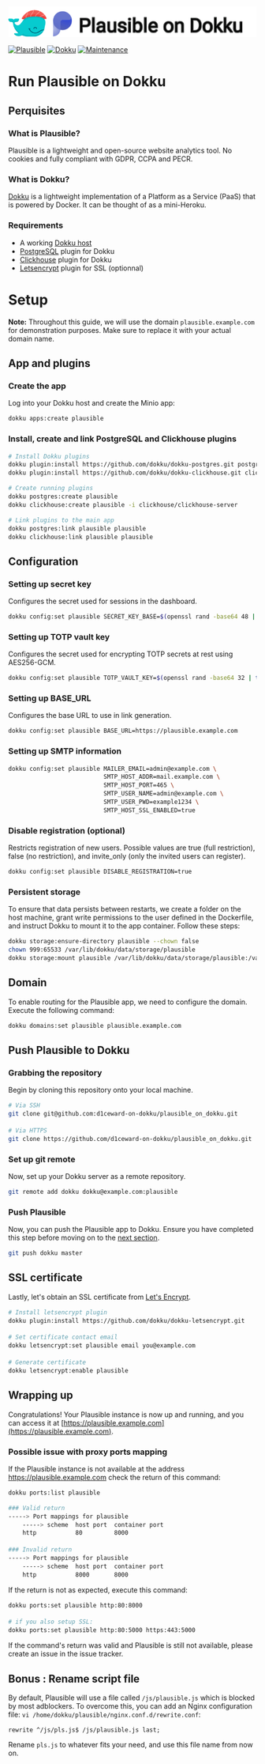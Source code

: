 ![](.github/images/repo_header.png)

[![Plausible](https://img.shields.io/badge/Plausible-2.1.4-blue.svg)](https://github.com/plausible/analytics/releases/tag/v2.1.4)
[![Dokku](https://img.shields.io/badge/Dokku-Repo-blue.svg)](https://github.com/dokku/dokku)
[![Maintenance](https://img.shields.io/badge/Maintained%3F-yes-green.svg)](https://github.com/d1ceward-on-dokku/plausible_on_dokku/graphs/commit-activity)

# Run Plausible on Dokku

## Perquisites

### What is Plausible?

Plausible is a lightweight and open-source website analytics tool. No cookies and fully compliant with GDPR,
CCPA and PECR.

### What is Dokku?

[Dokku](http://dokku.viewdocs.io/dokku/) is a lightweight implementation of a Platform as a Service (PaaS) that is powered by Docker. It can be thought of as a mini-Heroku.

### Requirements

* A working [Dokku host](http://dokku.viewdocs.io/dokku/getting-started/installation/)
* [PostgreSQL](https://github.com/dokku/dokku-postgres) plugin for Dokku
* [Clickhouse](https://github.com/dokku/dokku-clickhouse) plugin for Dokku
* [Letsencrypt](https://github.com/dokku/dokku-letsencrypt) plugin for SSL (optionnal)

# Setup

**Note:** Throughout this guide, we will use the domain `plausible.example.com` for demonstration purposes. Make sure to replace it with your actual domain name.

## App and plugins

### Create the app

Log into your Dokku host and create the Minio app:
```bash
dokku apps:create plausible
```

### Install, create and link PostgreSQL and Clickhouse plugins

```bash
# Install Dokku plugins
dokku plugin:install https://github.com/dokku/dokku-postgres.git postgres
dokku plugin:install https://github.com/dokku/dokku-clickhouse.git clickhouse
```

```bash
# Create running plugins
dokku postgres:create plausible
dokku clickhouse:create plausible -i clickhouse/clickhouse-server
```

```bash
# Link plugins to the main app
dokku postgres:link plausible plausible
dokku clickhouse:link plausible plausible
```

## Configuration

### Setting up secret key

Configures the secret used for sessions in the dashboard.

```bash
dokku config:set plausible SECRET_KEY_BASE=$(openssl rand -base64 48 | tr -d '\n')
```

### Setting up TOTP vault key

Configures the secret used for encrypting TOTP secrets at rest using AES256-GCM.

```bash
dokku config:set plausible TOTP_VAULT_KEY=$(openssl rand -base64 32 | tr -d '\n')
```

### Setting up BASE_URL

Configures the base URL to use in link generation.

```bash
dokku config:set plausible BASE_URL=https://plausible.example.com
```

### Setting up SMTP information

```bash
dokku config:set plausible MAILER_EMAIL=admin@example.com \
                           SMTP_HOST_ADDR=mail.example.com \
                           SMTP_HOST_PORT=465 \
                           SMTP_USER_NAME=admin@example.com \
                           SMTP_USER_PWD=example1234 \
                           SMTP_HOST_SSL_ENABLED=true
```

### Disable registration (optional)

Restricts registration of new users. Possible values are true (full restriction), false (no restriction), and invite_only (only the invited users can register).

```bash
dokku config:set plausible DISABLE_REGISTRATION=true
```

### Persistent storage

To ensure that data persists between restarts, we create a folder on the host machine, grant write permissions to the user defined in the Dockerfile, and instruct Dokku to mount it to the app container. Follow these steps:

```bash
dokku storage:ensure-directory plausible --chown false
chown 999:65533 /var/lib/dokku/data/storage/plausible
dokku storage:mount plausible /var/lib/dokku/data/storage/plausible:/var/lib/plausible
```

## Domain

To enable routing for the Plausible app, we need to configure the domain. Execute the following command:

```bash
dokku domains:set plausible plausible.example.com
```

## Push Plausible to Dokku

### Grabbing the repository

Begin by cloning this repository onto your local machine.

```bash
# Via SSH
git clone git@github.com:d1ceward-on-dokku/plausible_on_dokku.git

# Via HTTPS
git clone https://github.com/d1ceward-on-dokku/plausible_on_dokku.git
```

### Set up git remote

Now, set up your Dokku server as a remote repository.

```bash
git remote add dokku dokku@example.com:plausible
```

### Push Plausible

Now, you can push the Plausible app to Dokku. Ensure you have completed this step before moving on to the [next section](#ssl-certificate).

```bash
git push dokku master
```

## SSL certificate

Lastly, let's obtain an SSL certificate from [Let's Encrypt](https://letsencrypt.org/).

```bash
# Install letsencrypt plugin
dokku plugin:install https://github.com/dokku/dokku-letsencrypt.git

# Set certificate contact email
dokku letsencrypt:set plausible email you@example.com

# Generate certificate
dokku letsencrypt:enable plausible
```

## Wrapping up

Congratulations! Your Plausible instance is now up and running, and you can access it at [https://plausible.example.com](https://plausible.example.com).

### Possible issue with proxy ports mapping

If the Plausible instance is not available at the address https://plausible.example.com check the return of this command:

```bash
dokku ports:list plausible
```

```bash
### Valid return
-----> Port mappings for plausible
    -----> scheme  host port  container port
    http           80         8000

### Invalid return
-----> Port mappings for plausible
    -----> scheme  host port  container port
    http           8000       8000
```

If the return is not as expected, execute this command:

```bash
dokku ports:set plausible http:80:8000

# if you also setup SSL:
dokku ports:set plausible http:80:5000 https:443:5000
```

If the command's return was valid and Plausible is still not available, please create an issue in the issue tracker.

## Bonus : Rename script file

By default, Plausible will use a file called `/js/plausible.js` which is blocked by most adblockers. To overcome this, you can add an Nginx configuration file:  `vi /home/dokku/plausible/nginx.conf.d/rewrite.conf`:

```nginx
rewrite ^/js/pls.js$ /js/plausible.js last;
```

Rename `pls.js` to whatever fits your need, and use this file name from now on.
